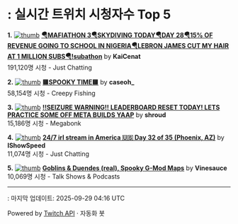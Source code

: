 # : 실시간 트위치 시청자수 Top 5

**1.** [![thumb](https://static-cdn.jtvnw.net/previews-ttv/live_user_kaicenat-320x180.jpg)](https://twitch.tv/KaiCenat)
**[🪂MAFIATHON 3🪂SKYDIVING TODAY🪂DAY 28🪂15% OF REVENUE GOING TO SCHOOL IN NIGERIA🪂LEBRON JAMES CUT MY HAIR AT 1 MILLION SUBS🪂!subathon](https://twitch.tv/KaiCenat)** by **KaiCenat**<br>191,120명 시청  - Just Chatting

**2.** [![thumb](https://static-cdn.jtvnw.net/previews-ttv/live_user_caseoh_-320x180.jpg)](https://twitch.tv/caseoh_)
**[🟨SPOOKY TIME🟨](https://twitch.tv/caseoh_)** by **caseoh_**<br>58,154명 시청  - Creepy Fishing

**3.** [![thumb](https://static-cdn.jtvnw.net/previews-ttv/live_user_shroud-320x180.jpg)](https://twitch.tv/shroud)
**[!!SEIZURE WARNING!! LEADERBOARD RESET TODAY! LETS PRACTICE SOME OFF META BUILDS YAAP](https://twitch.tv/shroud)** by **shroud**<br>15,186명 시청  - Megabonk

**4.** [![thumb](https://static-cdn.jtvnw.net/previews-ttv/live_user_ishowspeed-320x180.jpg)](https://twitch.tv/IShowSpeed)
**[24/7 irl stream in America 🇺🇸 Day 32 of 35 (Phoenix, AZ)](https://twitch.tv/IShowSpeed)** by **IShowSpeed**<br>11,074명 시청  - Just Chatting

**5.** [![thumb](https://static-cdn.jtvnw.net/previews-ttv/live_user_vinesauce-320x180.jpg)](https://twitch.tv/Vinesauce)
**[Goblins & Duendes (real), Spooky G-Mod Maps](https://twitch.tv/Vinesauce)** by **Vinesauce**<br>10,069명 시청  - Talk Shows & Podcasts


---
: 마지막 업데이트: 2025-09-29 04:16 UTC

Powered by [Twitch API](https://dev.twitch.tv/docs/api/reference) · 자동화 봇